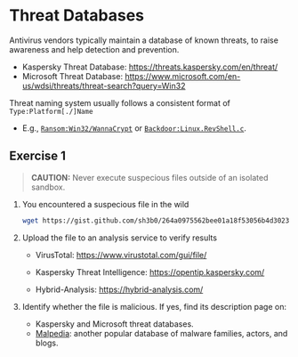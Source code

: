 # Threat Databases

Antivirus vendors typically maintain a database of known threats, to raise awareness and help detection and prevention.

- Kaspersky Threat Database: <https://threats.kaspersky.com/en/threat/>
- Microsoft Threat Database: <https://www.microsoft.com/en-us/wdsi/threats/threat-search?query=Win32>

Threat naming system usually follows a consistent format of `Type:Platform[./]Name`

- E.g., [`Ransom:Win32/WannaCrypt`](https://www.microsoft.com/en-us/wdsi/threats/malware-encyclopedia-description?Name=Ransom:Win32/WannaCrypt) or [`Backdoor:Linux.RevShell.c`](https://threats.kaspersky.com/en/threat/Backdoor.Linux.RevShell.c/).

## Exercise 1

> **CAUTION:** Never execute suspecious files outside of an isolated sandbox.</li>

1. You encountered a suspecious file in the wild

   ```bash
   wget https://gist.github.com/sh3b0/264a0975562bee01a18f53056b4d3023/raw/
   ```

1. Upload the file to an analysis service to verify results

   - VirusTotal: <https://www.virustotal.com/gui/file/>

   - Kaspersky Threat Intelligence: <https://opentip.kaspersky.com/>

   - Hybrid-Analysis: <https://hybrid-analysis.com/>

1. Identify whether the file is malicious. If yes, find its description page on:
    - Kaspersky and Microsoft threat databases.
    - [Malpedia](https://malpedia.caad.fkie.fraunhofer.de/library): another popular database of malware families, actors, and blogs.
